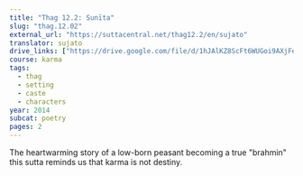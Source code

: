```yaml
---
title: "Thag 12.2: Sunīta"
slug: "thag.12.02"
external_url: "https://suttacentral.net/thag12.2/en/sujato"
translator: sujato
drive_links: ["https://drive.google.com/file/d/1hJAlKZ8ScFt6WUGoi9AXjFeP04CZH7Q8"]
course: karma
tags:
  - thag
  - setting
  - caste
  - characters
year: 2014
subcat: poetry
pages: 2
---
```


The heartwarming story of a low-born peasant becoming a true "brahmin" this sutta reminds us that karma is not destiny.

